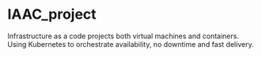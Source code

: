 # IAAC_project
Infrastructure as a code projects both virtual machines and containers. Using Kubernetes to orchestrate availability, no downtime and fast delivery.
